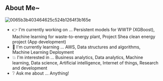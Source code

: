 ## About Me~

![0065b3b403464625c524b1264f3b165e](https://user-images.githubusercontent.com/45563371/88962170-a585ce00-d2d8-11ea-8b71-3c014f8925d8.gif)

- :point_right: I'm currently working on ... Persistent models for WWTP (XGBoost), Machine learning for waste-to-energy plant, Project Shea clean energy project (App development)
- :information_desk_person: I'm currently learning ... AWS, Data structures and algorithms, Machine Learning Deployment
- :boom: I'm interested in ... Business analytics, Data analytics, Machine learning, Data science, Artificial intelligence, Internet of things, Research and development
- :grey_question: Ask me about ... Anything!

